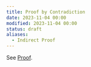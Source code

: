 ```yaml
---
title: Proof by Contradiction
date: 2023-11-04 00:00
modified: 2023-11-04 00:00
status: draft
aliases:
  - Indirect Proof
---
```


See [Proof](mathematical-proof.md).
